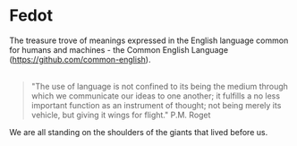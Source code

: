 # Fedot
The treasure trove of meanings expressed in the English language common for humans and machines - the Common English Language (https://github.com/common-english).<br><br>
> "The use of language is not confined to its being the medium through which we communicate our ideas to one another; it fulfills a no less important function as an instrument of thought; not being merely its vehicle, but giving it wings for flight." P.M. Roget<br>

We are all standing on the shoulders of the giants that lived before us.
